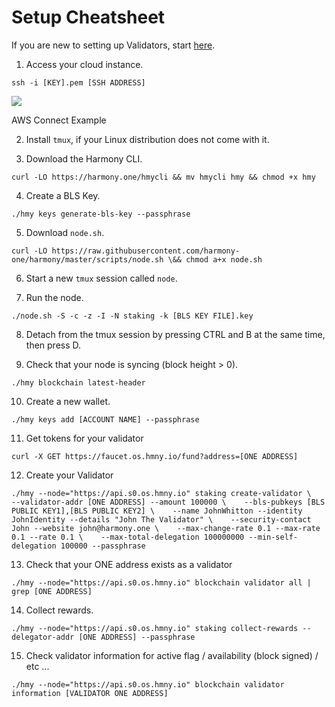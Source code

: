 # Setup Cheatsheet

If you are new to setting up Validators, start [here](setup-cheatsheet.md).

1. Access your cloud instance.

```text
ssh -i [KEY].pem [SSH ADDRESS]
```

![](https://gblobscdn.gitbook.com/assets%2F-LlEOlYqEG_GKuO5Rehq%2F-M1lvuJz_AHOPm8BoWQR%2F-LycN_8dAOwRpW0m4dlM%2Fimage.png?alt=media)

AWS Connect Example

2. Install `tmux`, if your Linux distribution does not come with it.

3. Download the Harmony CLI.

```text
curl -LO https://harmony.one/hmycli && mv hmycli hmy && chmod +x hmy
```

4. Create a BLS Key.

```text
./hmy keys generate-bls-key --passphrase
```

5. Download `node.sh`.

```text
curl -LO https://raw.githubusercontent.com/harmony-one/harmony/master/scripts/node.sh \&& chmod a+x node.sh
```

6. Start a new `tmux` session called `node`.

7. Run the node.

```text
./node.sh -S -c -z -I -N staking -k [BLS KEY FILE].key
```

8. Detach from the tmux session by pressing CTRL and B at the same time, then press D.

9. Check that your node is syncing \(block height &gt; 0\).

```text
./hmy blockchain latest-header
```

10. Create a new wallet.

```text
./hmy keys add [ACCOUNT NAME] --passphrase
```

11. Get tokens for your validator

```text
curl -X GET https://faucet.os.hmny.io/fund?address=[ONE ADDRESS]
```

12. Create your Validator

```text
./hmy --node="https://api.s0.os.hmny.io" staking create-validator \    --validator-addr [ONE ADDRESS] --amount 100000 \    --bls-pubkeys [BLS PUBLIC KEY1],[BLS PUBLIC KEY2] \    --name JohnWhitton --identity JohnIdentity --details "John The Validator" \    --security-contact John --website john@harmony.one \    --max-change-rate 0.1 --max-rate 0.1 --rate 0.1 \    --max-total-delegation 100000000 --min-self-delegation 100000 --passphrase
```

13. Check that your ONE address exists as a validator

```text
./hmy --node="https://api.s0.os.hmny.io" blockchain validator all | grep [ONE ADDRESS]
```

14. Collect rewards.

```text
./hmy --node="https://api.s0.os.hmny.io" staking collect-rewards --delegator-addr [ONE ADDRESS] --passphrase
```

15. Check validator information for active flag / availability \(block signed\) / etc ...

```text
./hmy --node="https://api.s0.os.hmny.io" blockchain validator information [VALIDATOR ONE ADDRESS]
```

​

